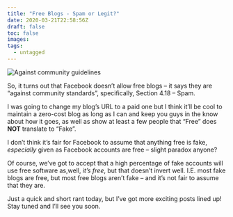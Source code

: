 ```yaml
---
title: "Free Blogs - Spam or Legit?"
date: 2020-03-21T22:58:56Z
draft: false
toc: false
images:
tags: 
  - untagged
---
```


![Against community guidelines](/images/fb-wobbly.png)

So, it turns out that Facebook doesn’t allow free blogs – it says they are “against community standards”, specifically, Section 4.18 – Spam.

I was going to change my blog’s URL to a paid one but I think it’ll be cool to maintain a zero-cost blog as long as I can and keep you guys in the know about how it goes, as well as show at least a few people that “Free” does **NOT** translate to “Fake”.

I don’t think it’s fair for Facebook to assume that anything free is fake, *especially* given as Facebook accounts are free – slight paradox anyone?

Of course, we’ve got to accept that a high percentage of fake accounts will use free software as,well, *it’s free*, but that doesn’t invert well. I.E. most fake blogs are free, but most free blogs aren’t fake – and it’s not fair to assume that they are.

Just a quick and short rant today, but I’ve got more exciting posts lined up! Stay tuned and I’ll see you soon.